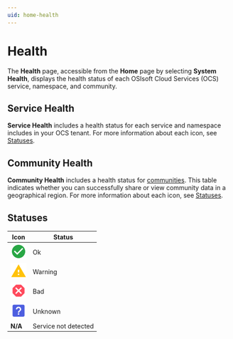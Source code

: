 ```yaml
---
uid: home-health
---
```


# Health

The **Health** page, accessible from the **Home** page by selecting **System Health**, displays the health status of each OSIsoft Cloud Services (OCS) service, namespace, and community.

## Service Health

**Service Health** includes a health status for each service and namespace includes in your OCS tenant. For more information about each icon, see [Statuses](#statuses).

## Community Health

**Community Health** includes a health status for [communities](xref:communities). This table indicates whether you can successfully share or view community data in a geographical region. For more information about each icon, see [Statuses](#statuses).

## Statuses

| Icon | Status |
|--|--|
| ![Okay icon](../_icons/custom/check-circle.svg) | Ok |
| ![Warning icon](../_icons/custom/alert.svg) | Warning |
| ![Alarm icon](../_icons/custom/close-octagon.svg) | Bad |
| ![Unknown icon](../_icons/branded/help-box.svg) | Unknown |
| **N/A** | Service not detected |